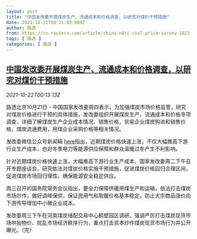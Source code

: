 ```yaml
---
layout: post
title: "中国发改委开展煤炭生产、流通成本和价格调查，以研究对煤价干预措施"
date: 2021-10-22T00:31:03.000Z
author: 路透
from: https://cn.reuters.com/article/china-ndrc-coal-price-survey-1022-idCNKBS2HC00G
tags: [ 路透 ]
categories: [ 路透 ]
---
```

<!--1634862663000-->
[中国发改委开展煤炭生产、流通成本和价格调查，以研究对煤价干预措施](https://cn.reuters.com/article/china-ndrc-coal-price-survey-1022-idCNKBS2HC00G)
------

<div>
<div><i>2021-10-22T00:13:13Z</i></div><p>路透北京10月21日 - 中国国家发改委周四表示，为加强煤炭市场价格监管，研究对煤炭价格进行干预的具体措施，发改委组织开展煤炭生产、流通成本和价格专项调查，详细了解煤炭生产企业成本情况、销售价格，贸易企业煤炭购进和销售价格，煤炭流通费用，用煤企业采购价格等相关情况。</p><p>发改委微信公众号新闻稿 <a href="https://mp.weixin.qq.com/s/ybOeVtAa9MImDwrRq0Koxw">here</a>指出，近期煤炭价格快速上涨，不仅大幅推高下游行业生产成本，也对冬季电力等能源供应保障和群众温暖过冬产生不利影响。</p><p>针对近期煤炭价格快速上涨，大幅推高下游行业生产成本，国家发改委周二下午召开专题座谈会，研究依法对煤炭价格实施干预措施，促进煤炭价格回归合理区间，促进煤炭市场回归理性，确保能源安全稳定供应。</p><p>周三召开的国务院常务会议指出，要全力保障供暖用煤生产和运输，依法打击煤炭市场炒作，做好调峰保供，保证民用气和取暖价格基本稳定，防止大宗商品涨价向下游传导增加中小微企业成本。</p><p>发改委周三下午在河南煤炭储配交易中心鹤壁园区调研，强调严厉打击煤炭现货市场哄抬物价、扰乱市场经济秩序行为，重点打击资本炒作煤炭现货市场行为并公开曝光。（完）</p>
</div>
